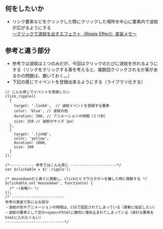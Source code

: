 ## 何をしたいか

- リンク要素などをクリックした際にクリックした場所を中心に要素内で波紋が広がるようにする<br>
[～クリックで波紋を出すエフェクト（Ripple Effect）実装メモ～](https://qiita.com/nekoneko-wanwan/items/c9f26ce049bd422e555c)

## 参考と違う部分

- 参考では波紋は１つのみだが、今回はクリックのたびに波紋を作れるようにする（リンクをクリックする事を考えると、複数回クリックされるか事があるかの問題は、置いておく。。）
- 下記の感じでイベントを登録出来るようにする（ライブラリ化する）
```JS
// こんな感じでイベントを登録したい
click_ripple([
  {
    target: '.linkA',  // 波紋イベントを登録する要素
    color: 'blue', // 波紋の色
    duration: 500, // アニメーションの時間（ミリ秒）
    size: 150 // 波紋のサイズ（px）
  },
  {
    target: '.linkB', 
    color: 'yellow',
    duration: 1000,
    size: 100
  }
]);

/*----------- 参考ではこんな感じ ---------------------*/
var $clickable = $('.ripple');

/* mousedownだと直ぐに発動し、clickだとマウスボタンを離した時に発動する */
$clickable.on('mousedown', function(e) {
  /* ~(省略)~ */
});
/* ------------------------
参考の実装で気になる部分
・波紋の色やアニメーションの時間は、CSSで固定されてしまっている（柔軟に指定したい）
・波紋の要素として空の<span>がhtmlに静的に埋め込まれてしまっている（余計な要素をhtmlに入れたくない）
---------------------------*/
```
